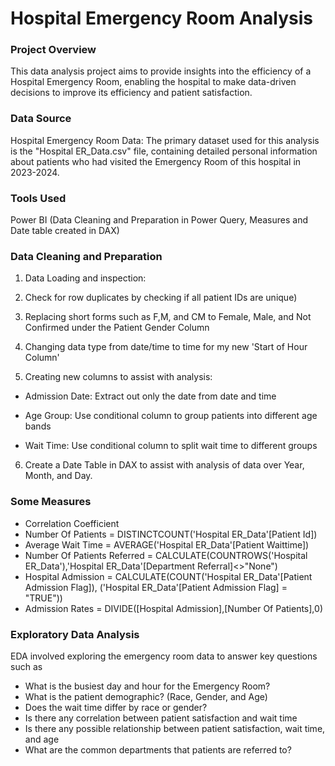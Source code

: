 # Hospital Emergency Room Analysis


### Project Overview
This data analysis project aims to provide insights into the efficiency of a Hospital Emergency Room, enabling the hospital to make data-driven decisions to improve its efficiency and patient satisfaction.

### Data Source
Hospital Emergency Room Data: The primary dataset used for this analysis is the "Hospital ER_Data.csv" file, containing detailed personal information about patients who had visited the Emergency Room of this hospital in 2023-2024.

### Tools Used
Power BI (Data Cleaning and Preparation in Power Query, Measures and Date table created in DAX)

### Data Cleaning and Preparation

1. Data Loading and inspection:

2. Check for row duplicates by checking if all patient IDs are unique)

3. Replacing short forms such as F,M, and CM to Female, Male, and Not Confirmed under the Patient Gender Column

4. Changing data type from date/time to time for my new 'Start of Hour Column'

5. Creating new columns to assist with analysis:

  - Admission Date: Extract out only the date from date and time 

  - Age Group: Use conditional column to group patients into different age bands

  - Wait Time: Use conditional column to split wait time to different groups

6. Create a Date Table in DAX to assist with analysis of data over Year, Month, and Day.

### Some Measures
- Correlation Coefficient
- Number Of Patients = DISTINCTCOUNT('Hospital ER_Data'[Patient Id])
- Average Wait Time = AVERAGE('Hospital ER_Data'[Patient Waittime])
- Number Of Patients Referred = CALCULATE(COUNTROWS('Hospital ER_Data'),'Hospital ER_Data'[Department Referral]<>"None")
- Hospital Admission = CALCULATE(COUNT('Hospital ER_Data'[Patient Admission Flag]), ('Hospital ER_Data'[Patient Admission Flag] = "TRUE"))
- Admission Rates = DIVIDE([Hospital Admission],[Number Of Patients],0)

### Exploratory Data Analysis
EDA involved exploring the emergency room data to answer key questions such as 
- What is the busiest day and hour for the Emergency Room?
- What is the patient demographic? (Race, Gender, and Age)
- Does the wait time differ by race or gender?
- Is there any correlation between patient satisfaction and wait time
- Is there any possible relationship between patient satisfaction, wait time, and age
- What are the common departments that patients are referred to?





    
